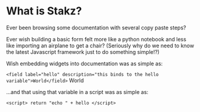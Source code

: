 # What is Stakz?

Ever been browsing some documentation with several copy paste steps?

Ever wish building a basic form felt more like a python notebook and less like
importing an airplane to get a chair? (Seriously why do we need to know the latest Javascript framework
just to do something simple!?)

Wish embedding widgets into documentation was as simple as:

`<field label="hello" description="this binds to the hello variable">World</field>`
<field label="hello" description="this binds to the hello variable">World</field>

...and that using that variable in a script was as simple as:


`<script> return "echo " + hello </script>`
<script> return "echo " + hello </script>

